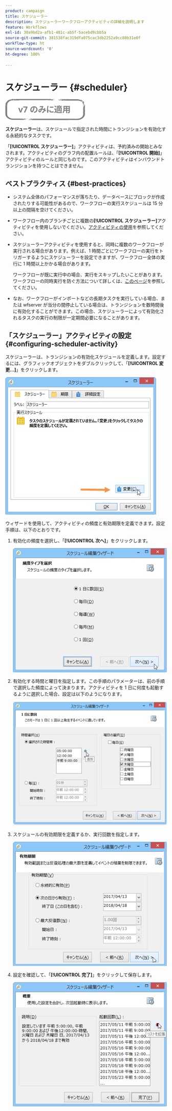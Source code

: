 ```yaml
---
product: campaign
title: スケジューラー
description: スケジューラーワークフローアクティビティの詳細を説明します
feature: Workflows
exl-id: 30a9bd2a-afb1-481c-ab5f-5acebd9cbb5a
source-git-commit: 381538fac319dfa075cac3db2252a9cc80b31e0f
workflow-type: ht
source-wordcount: '0'
ht-degree: 100%

---
```


# スケジューラー {#scheduler}

![](../../assets/v7-only.svg)

**スケジューラー**&#x200B;は、スケジュールで指定された時間にトランジションを有効化する永続的なタスクです。

「**[!UICONTROL スケジューラー]**」アクティビティは、予約済みの開始とみなされます。アクティビティのグラフ内の配置ルールは、「**[!UICONTROL 開始]**」アクティビティのルールと同じものです。このアクティビティはインバウンドトランジションを持つことはできません。

## ベストプラクティス {#best-practices}

* システム全体のパフォーマンスが落ちたり、データベースにブロックが作成されたりする可能性があるので、ワークフローの実行スケジュールは 15 分以上の間隔を空けてください。

* ワークフロー内のブランチごとに複数の&#x200B;**[!UICONTROL スケジューラー]**&#x200B;アクティビティを使用しないでください。[アクティビティの使用](workflow-best-practices.md#using-activities)を参照してください。

* スケジューラーアクティビティを使用すると、同時に複数のワークフローが実行される場合があります。例えば、1 時間ごとにワークフローの実行をトリガーするようにスケジューラーを設定できますが、ワークフロー全体の実行に 1 時間以上かかる場合があります。

   ワークフローが既に実行中の場合、実行をスキップしたいことがあります。ワークフローの同時実行を防ぐ方法について詳しくは、[このページ](monitoring-workflow-execution.md#preventing-simultaneous-multiple-executions)を参照してください。

* なお、ワークフローがインポートなどの長期タスクを実行している場合、または wfserver が当分の間停止している場合は、トランジションを数時間後に有効化することができます。この場合、スケジューラーによって有効化されるタスクの実行の制限が一定期間必要になることがあります。

## 「スケジューラー」アクティビティの設定  {#configuring-scheduler-activity}

スケジューラーは、トランジションの有効化スケジュールを定義します。設定するには、グラフィックオブジェクトをダブルクリックして、「**[!UICONTROL 変更...]**」をクリックします。

![](assets/s_user_segmentation_scheduler.png)

ウィザードを使用して、アクティビティの頻度と有効期限を定義できます。設定手順は、以下のとおりです。

1. 有効化の頻度を選択し、「**[!UICONTROL 次へ]**」をクリックします。

   ![](assets/s_user_segmentation_scheduler2.png)

1. 有効化する時間と曜日を指定します。この手順のパラメーターは、前の手順で選択した頻度によって決まります。アクティビティを 1 日に何度も起動するように選択した場合、設定は以下のようになります。

   ![](assets/s_user_segmentation_scheduler3.png)

1. スケジュールの有効期限を定義するか、実行回数を指定します。

   ![](assets/s_user_segmentation_scheduler4.png)

1. 設定を確認して、「**[!UICONTROL 完了]**」をクリックして保存します。

   ![](assets/s_user_segmentation_scheduler5.png)
